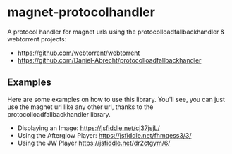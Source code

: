 # magnet-protocolhandler

A protocol handler for magnet urls using the protocolloadfallbackhandler & webtorrent projects:
 * https://github.com/webtorrent/webtorrent
 * https://github.com/Daniel-Abrecht/protocolloadfallbackhandler


## Examples

Here are some examples on how to use this library. You'll see, you can just use the magnet uri like any other url, thanks to the protocolloadfallbackhandler library.

* Displaying an Image: https://jsfiddle.net/cj37jsjL/
* Using the Afterglow Player: https://jsfiddle.net/fhmqess3/3/
* Using the JW Player https://jsfiddle.net/dr2ctgym/6/
